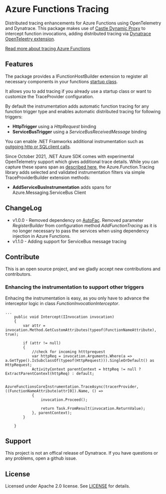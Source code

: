 # Azure Functions Tracing
Distributed tracing enhancements for Azure Functions using OpenTelemetry and Dynatrace. This package makes use of [Castle Dynamic Proxy](http://www.castleproject.org/projects/dynamicproxy/) to intercept function invocations, adding distributed tracing via [Dynatrace OpenTeleetry extension](https://www.dynatrace.com/support/help/setup-and-configuration/setup-on-cloud-platforms/microsoft-azure-services/opentelemetry-integration/opentelemetry-on-azure-functions).

[Read more about tracing Azure Functions](../readme.md)

## Features
The package provides a IFunctionHostBuilder extension to register all necessary components in your functions [startup class](https://docs.microsoft.com/en-us/azure/azure-functions/functions-dotnet-dependency-injection). 

It allows you to add tracing if you already use a startup class or want to customize the TraceProvider configuration. 

By default the instrumentation adds automatic function tracing for any function trigger type and enables automatic distributed tracing for following triggers: 
* **HttpTrigger**  using a *HttpRequest* binding
* **ServiceBusTrigger** using a *ServiceBusReceivedMessage* binding

You can enable .NET Framworks additional instrumentation such as [outgoing http or SQLclient calls](https://github.com/open-telemetry/opentelemetry-dotnet). 

Since October 2021, .NET Azure SDK comes with experimental OpenTelemetry support which gives additional trace details. While you can capture these spans span as [described here](https://devblogs.microsoft.com/azure-sdk/introducing-experimental-opentelemetry-support-in-the-azure-sdk-for-net/), the Azure.Function.Tracing library adds selected and validated instrumentation filters via simple TraceProviderBuilder extension methods:
* **AddServiceBusInstrumentation** adds spans for Azure.Messaging.ServiceBus Client

## ChangeLog
* v1.0.0 - Removed dependency on [AutoFac](https://autofac.org/). Removed parameter *RegisterBuilder* from configuration method *AddFunctionTracing* as it is no longer necessary to pass the services when using dependency injection in Azure Functions.
* v1.1.0 - Adding support for ServiceBus message tracing

## Contribute
This is an open source project, and we gladly accept new contributions and contributors.  

### Enhancing the instrumentation to support other triggers

Enhacing the instrumentation is easy, as you only have to advance the interceptor logic in class *FunctionInvocationInterceptor*.
```
...
    public void Intercept(IInvocation invocation)
    {
        var attr = invocation.Method.GetCustomAttributes(typeof(FunctionNameAttribute), true);

        if (attr != null)
        {
            //check for incoming htttprequest
            var httpReq = invocation.Arguments.Where(a => a.GetType().IsSubclassOf(typeof(HttpRequest))).SingleOrDefault() as HttpRequest;
            ActivityContext parentContext = httpReq != null ? ExtractParentContext(httpReq) : default;

            AzureFunctionsCoreInstrumentation.TraceAsync(tracerProvider, ((FunctionNameAttribute)attr[0]).Name, () =>
            {
                invocation.Proceed();

                return Task.FromResult(invocation.ReturnValue);
            }, parentContext);
        }

    }
```

## Support
This project is not an offical release of Dynatrace. If you have questions or any problems, open a github issue.  

## License
Licensed under Apache 2.0 license. See [LICENSE](LICENSE) for details.